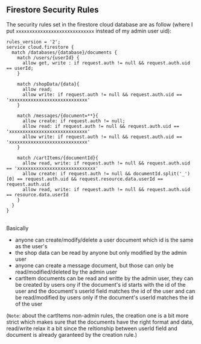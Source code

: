 ## Firestore Security Rules

The security rules set in the firestore cloud database are as follow (where I put `xxxxxxxxxxxxxxxxxxxxxxxxxxxxx` instead of my admin user uid):
```
rules_version = '2';
service cloud.firestore {
  match /databases/{database}/documents {
    match /users/{userId} {
      allow get, write : if request.auth != null && request.auth.uid == userId;
    }

    match /shopData/{data}{
      allow read;
      allow write: if request.auth != null && request.auth.uid == 'xxxxxxxxxxxxxxxxxxxxxxxxxxxxx'
    }

    match /messages/{document=**}{
      allow create: if request.auth != null;
      allow read: if request.auth != null && request.auth.uid == 'xxxxxxxxxxxxxxxxxxxxxxxxxxxxx'
      allow write: if request.auth != null && request.auth.uid == 'xxxxxxxxxxxxxxxxxxxxxxxxxxxxx'
    }

    match /cartItems/{documentId}{
      allow read, write: if request.auth != null && request.auth.uid == 'xxxxxxxxxxxxxxxxxxxxxxxxxxxxx'
      allow create: if request.auth != null && documentId.split('_')[0] == request.auth.uid && request.resource.data.userId == request.auth.uid
      allow read, write: if request.auth != null && request.auth.uid == resource.data.userId
    }
  }
}
```
\
Basically
 - anyone can create/modify/delete a user document which id is the same as the user's
 - the shop data can be read by anyone but only modified by the admin user
 - anyone can create a message document, but those can only be read/modified/deleted by the admin user
 - cartItem documents can be read and writte by the admin user, they can be created by users ony if the document's id starts with the id of the user and the document's userId field matches the id of the user and can be read/modified by users only if the document's userId matches the id of the user

 (`Note`: about the cartItems non-admin rules, the creation one is a bit more strict which makes sure that the documents have the right format and data, read/write relax it a bit since the reltionship between userId field and document is already garanteed by the creation rule.)